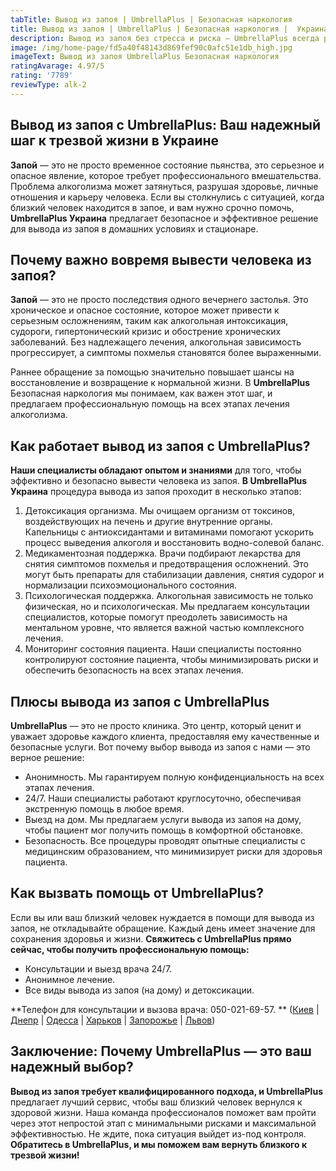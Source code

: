 ```yaml
---
tabTitle: Вывод из запоя | UmbrellaPlus | Безопасная наркология
title: Вывод из запоя | UmbrellaPlus | Безопасная наркология |  Украина
description: Вывод из запоя без стресса и риска — UmbrellaPlus всегда рядом
image: /img/home-page/fd5a40f48143d869fef90c0afc51e1db_high.jpg
imageText: Вывод из запоя UmbrellaPlus Безопасная наркология
ratingAvarage: 4.97/5
rating: '7789'
reviewType: alk-2
---
```


## Вывод из запоя с UmbrellaPlus: Ваш надежный шаг к трезвой жизни в Украине

**Запой** — это не просто временное состояние пьянства, это серьезное и опасное явление, которое требует профессионального вмешательства. Проблема алкоголизма может затянуться, разрушая здоровье, личные отношения и карьеру человека. Если вы столкнулись с ситуацией, когда близкий человек находится в запое, и вам нужно срочно помочь, **UmbrellaPlus Украина** предлагает безопасное и эффективное решение для вывода из запоя в домашних условиях и стационаре.

## Почему важно вовремя вывести человека из  запоя?

**Запой** — это не просто последствия одного вечернего застолья. Это хроническое и опасное состояние, которое может привести к серьезным осложнениям, таким как алкогольная интоксикация, судороги, гипертонический кризис и обострение хронических заболеваний. Без надлежащего лечения, алкогольная зависимость прогрессирует, а симптомы похмелья становятся более выраженными.

Раннее обращение за помощью значительно повышает шансы на восстановление и возвращение к нормальной жизни. В **UmbrellaPlus** Безопасная наркология мы понимаем, как важен этот шаг, и предлагаем профессиональную помощь на всех этапах лечения алкоголизма.

## Как работает вывод из запоя с UmbrellaPlus?

**Наши специалисты обладают опытом и знаниями** для того, чтобы эффективно и безопасно вывести человека из запоя. **В UmbrellaPlus Украина** процедура вывода из запоя проходит в несколько этапов:

1. Детоксикация организма. Мы очищаем организм от токсинов, воздействующих на печень и другие внутренние органы. Капельницы с  антиоксидантами и витаминами помогают ускорить процесс выведения алкоголя и восстановить водно-солевой баланс.
2. Медикаментозная поддержка. Врачи подбирают лекарства для снятия симптомов похмелья и предотвращения осложнений. Это могут быть препараты для стабилизации давления, снятия судорог и нормализации психоэмоционального состояния.
3. Психологическая поддержка. Алкогольная зависимость не только физическая, но и психологическая. Мы предлагаем консультации специалистов, которые помогут преодолеть зависимость на ментальном уровне, что является важной частью комплексного лечения.
4. Мониторинг состояния пациента. Наши специалисты постоянно контролируют состояние пациента, чтобы минимизировать риски и обеспечить безопасность на всех этапах лечения.

## Плюсы вывода из запоя с UmbrellaPlus

**UmbrellaPlus** — это не просто клиника. Это центр, который ценит и уважает здоровье каждого клиента, предоставляя ему качественные и безопасные услуги. Вот почему выбор вывода из запоя с нами — это верное решение:

* Анонимность. Мы гарантируем полную конфиденциальность на всех этапах лечения.
* 24/7. Наши специалисты работают круглосуточно, обеспечивая экстренную помощь в любое время.
* Выезд на дом. Мы предлагаем услуги вывода из запоя на дому, чтобы пациент мог получить помощь в комфортной обстановке.
* Безопасность. Все процедуры проводят опытные специалисты с медицинским образованием, что минимизирует риски для здоровья пациента.

## Как вызвать помощь от UmbrellaPlus?

Если вы или ваш близкий человек нуждается в помощи для вывода из запоя, не откладывайте обращение. Каждый день имеет значение для сохранения здоровья и жизни. **Свяжитесь с UmbrellaPlus прямо сейчас, чтобы получить профессиональную помощь:**

* Консультации и выезд врача 24/7.
* Анонимное лечение.
* Все виды вывода из запоя (на дому) и детоксикации.

**Телефон для консультации и вызова врача: 050-021-69-57. ** ([Киев](https://umbrella-plus.com.ua/kiev/) | [Днепр](https://umbrella-plus.com.ua/dnepr/) | [Одесса](https://umbrella-plus.com.ua/lechenie-alc/) | [Харьков](https://umbrella-plus.com.ua/kharkiv/) | [Запорожье](https://umbrella-plus.com.ua/zaporozie/) | [Львов](https://umbrella-plus.com.ua/lviv/))

## Заключение: Почему UmbrellaPlus — это ваш надежный выбор?

**Вывод из запоя требует квалифицированного подхода, и UmbrellaPlus** предлагает лучший сервис, чтобы ваш близкий человек вернулся к здоровой жизни. Наша команда профессионалов поможет вам пройти через этот непростой этап с минимальными рисками и максимальной эффективностью. Не ждите, пока ситуация выйдет из-под контроля. **Обратитесь в UmbrellaPlus, и мы поможем вам вернуть близкого к трезвой жизни!**
